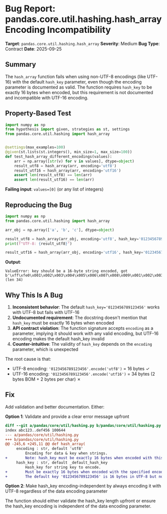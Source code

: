 # Bug Report: pandas.core.util.hashing.hash_array Encoding Incompatibility

**Target**: `pandas.core.util.hashing.hash_array`
**Severity**: Medium
**Bug Type**: Contract
**Date**: 2025-09-25

## Summary

The `hash_array` function fails when using non-UTF-8 encodings (like UTF-16) with the default `hash_key` parameter, even though the encoding parameter is documented as valid. The function requires `hash_key` to be exactly 16 bytes when encoded, but this requirement is not documented and incompatible with UTF-16 encoding.

## Property-Based Test

```python
import numpy as np
from hypothesis import given, strategies as st, settings
from pandas.core.util.hashing import hash_array


@settings(max_examples=100)
@given(st.lists(st.integers(), min_size=1, max_size=100))
def test_hash_array_different_encodings(values):
    arr = np.array([str(v) for v in values], dtype=object)
    result_utf8 = hash_array(arr, encoding='utf8')
    result_utf16 = hash_array(arr, encoding='utf16')
    assert len(result_utf8) == len(arr)
    assert len(result_utf16) == len(arr)
```

**Failing input**: `values=[0]` (or any list of integers)

## Reproducing the Bug

```python
import numpy as np
from pandas.core.util.hashing import hash_array

arr_obj = np.array(['a', 'b', 'c'], dtype=object)

result_utf8 = hash_array(arr_obj, encoding='utf8', hash_key='0123456789123456')
print(f"UTF-8: {result_utf8}")

result_utf16 = hash_array(arr_obj, encoding='utf16', hash_key='0123456789123456')
```

**Output**:
```
ValueError: key should be a 16-byte string encoded, got b'\xff\xfe0\x001\x002\x003\x004\x005\x006\x007\x008\x009\x001\x002\x003\x004\x005\x006\x00' (len 34)
```

## Why This Is A Bug

1. **Inconsistent behavior**: The default `hash_key='0123456789123456'` works with UTF-8 but fails with UTF-16
2. **Undocumented requirement**: The docstring doesn't mention that `hash_key` must be exactly 16 bytes when encoded
3. **API contract violation**: The function signature accepts `encoding` as a parameter, implying it should work with any valid encoding, but UTF-16 encoding makes the default hash_key invalid
4. **Counter-intuitive**: The validity of `hash_key` depends on the `encoding` parameter, which is unexpected

The root cause is that:
- UTF-8 encoding: `'0123456789123456'.encode('utf8')` = 16 bytes ✓
- UTF-16 encoding: `'0123456789123456'.encode('utf16')` = 34 bytes (2 bytes BOM + 2 bytes per char) ✗

## Fix

Add validation and better documentation. Either:

**Option 1**: Validate and provide a clear error message upfront
```diff
diff --git a/pandas/core/util/hashing.py b/pandas/core/util/hashing.py
index abc123..def456 100644
--- a/pandas/core/util/hashing.py
+++ b/pandas/core/util/hashing.py
@@ -245,6 +245,11 @@ def hash_array(
     encoding : str, default 'utf8'
         Encoding for data & key when strings.
+        Note: hash_key must be exactly 16 bytes when encoded with this encoding.
     hash_key : str, default _default_hash_key
         Hash_key for string key to encode.
+        Must be exactly 16 bytes when encoded with the specified encoding.
+        The default key '0123456789123456' is 16 bytes in UTF-8 but not in UTF-16.
```

**Option 2**: Make hash_key encoding-independent by always encoding it with UTF-8 regardless of the data encoding parameter

The function should either validate the hash_key length upfront or ensure the hash_key encoding is independent of the data encoding parameter.